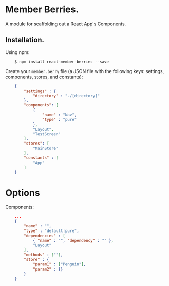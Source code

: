 # Member Berries.

A module for scaffolding out a React App's Components.

## Installation.

Using npm:
```shell
	$ npm install react-member-berries --save
```

Create your `member.berry` file (a JSON file with the following keys: settings, components, stores, and constants):
```json
	{
		"settings" : {
			"directory" : "./[directory]"
		},
		"components": [
			{
				"name" : "Nav",
				"type" : "pure"
			},
			"Layout",
			"TestScreen"
		],
		"stores": [
			"MainStore"
		],
		"constants" : [
			"App"
		]
	}
```

# Options

Components:
``` json
	...
	{
		"name" : "",
		"type" : "default|pure",
		"dependencies" : [
			{ "name" : "", "dependency" : "" },
			"Layout"
		],
		"methods" : [""],
		"store" : {
			"param1" : ["Penguin"],
			"param2" : {}
		}
	}
```